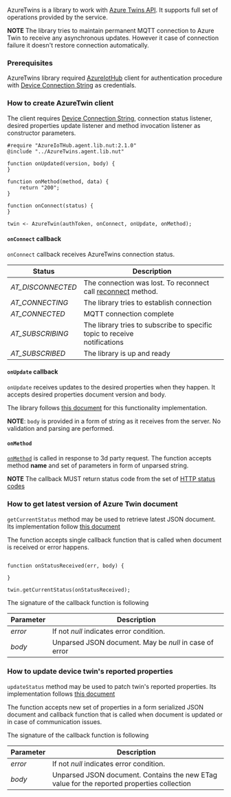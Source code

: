 AzureTwins is a library to work with [Azure Twins API](https://docs.microsoft.com/en-us/azure/iot-hub/iot-hub-devguide-device-twins). It supports full set of operations provided by the  service.

**NOTE** The library tries to maintain permanent MQTT connection to Azure Twin to receive any asynchronous updates. However it case of connection failure it doesn't restore connection automatically.

### Prerequisites

AzureTwins library required [AzureIotHub](https://github.com/electricimp/AzureIoTHub) client for authentication procedure with  [Device Connection String](https://github.com/electricimp/AzureIoTHub#device-connection-string) as credentials.


### How to create AzureTwin client

The client requires [Device Connection String](https://github.com/electricimp/AzureIoTHub#device-connection-string), connection status listener, desired properties update listener and method invocation listener as constructor parameters.

``` squirrel
#require "AzureIoTHub.agent.lib.nut:2.1.0"
@include "../AzureTwins.agent.lib.nut"

function onUpdated(version, body) {
}

function onMethod(method, data) {
    return "200";
}

function onConnect(status) {
}

twin <- AzureTwin(authToken, onConnect, onUpdate, onMethod);
```

#### `onConnect` callback

`onConnect` callback receives AzureTwins connection status.

| Status | Description |
| ------ | ------------|
| *AT_DISCONNECTED* | The connection was lost. To reconnect call [reconnect]() method. |
| *AT_CONNECTING*   | The library tries to establish connection |
| *AT_CONNECTED*    | MQTT connection complete |
| *AT_SUBSCRIBING*  | The library tries to subscribe to specific topic to receive </br> notifications |
| *AT_SUBSCRIBED*   | The library is up and ready |

#### `onUpdate` callback

`onUpdate` receives updates to the desired properties when they happen. It accepts desired properties document version and body.

The library follows [this document](https://docs.microsoft.com/en-us/azure/iot-hub/iot-hub-mqtt-support#receiving-desired-properties-update-notifications) for this functionality implementation.

**NOTE**: `body` is provided in a form of string as it receives from the server. No validation and parsing are performed.

#### `onMethod`

[`onMethod`](https://docs.microsoft.com/en-us/azure/iot-hub/iot-hub-devguide-direct-methods) is called in response to 3d party request. The function accepts method **name** and set of parameters in form of unparsed string.

**NOTE** The callback MUST return status code from the set of [HTTP status codes](https://en.wikipedia.org/wiki/List_of_HTTP_status_codes)

### How to get latest version of Azure Twin document

`getCurrentStatus` method may be used to retrieve latest JSON document. Its implementation follow [this document](https://docs.microsoft.com/en-us/azure/iot-hub/iot-hub-mqtt-support#retrieving-a-device-twins-properties)

The function accepts single callback function that is called when document is received or error happens.

``` squirrel

function onStatusReceived(err, body) {

}

twin.getCurrentStatus(onStatusReceived);

```

The signature of the callback function is following

| Parameter | Description |
| --------- | ----------- |
| *error*   | If not *null* indicates error condition. |
| *body*    | Unparsed JSON document. May be *null* in case of error |

### How to update device twin's reported properties

`updateStatus` method may be used to patch twin's reported properties. Its implementation follows [this document](https://docs.microsoft.com/en-us/azure/iot-hub/iot-hub-mqtt-support#update-device-twins-reported-properties)

The function accepts new set of properties in a form serialized JSON document and callback function that is called when document is updated or in case of communication issues.

The signature of the callback function is following

| Parameter | Description |
| --------- | ----------- |
| *error*   | If not *null* indicates error condition. |
| *body*    | Unparsed JSON document. Contains the new ETag value for the reported properties collection |
